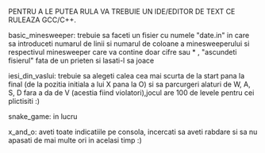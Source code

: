 PENTRU A LE PUTEA RULA VA TREBUIE UN IDE/EDITOR DE TEXT CE RULEAZA GCC/C++.

basic_minesweeper:
trebuie sa faceti un fisier cu numele "date.in" in care sa introduceti numarul de linii si numarul de coloane a minesweeperului si respectivul minesweeper care va contine doar cifre sau * , "ascundeti fisierul" fata de un prieten si lasati-l sa joace 

iesi_din_vaslui:
trebuie sa alegeti calea cea mai scurta de la start pana la final (de la pozitia initiala a lui X pana la O) si sa parcurgeri alaturi de W, A, S, D fara a da de V (acestia fiind violatori),jocul are 100 de levele pentru cei plictisiti :)

snake_game: in lucru

x_and_o:
aveti toate indicatiile pe consola, incercati sa aveti rabdare si sa nu apasati de mai multe ori in acelasi timp :)
